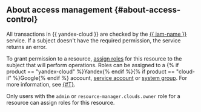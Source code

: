 ## About access management {#about-access-control}

All transactions in {{ yandex-cloud }} are checked by the [{{ iam-name }}](/docs/iam) service. If a subject doesn't have the required permission, the service returns an error.

To grant permission to a resource, [assign roles](../../iam/operations/roles/grant.md) for this resource to the subject that will perform operations. Roles can be assigned to a {% if product == "yandex-cloud" %}Yandex{% endif %}{% if product == "cloud-il" %}Google{% endif %} account, [service account](../../iam/concepts/users/service-accounts.md) or [system group](../../iam/concepts/access-control/system-group.md). For more information, see [{#T}](../../iam/concepts/access-control/index.md).

Only users with the `admin` or `resource-manager.clouds.owner` role for a resource can assign roles for this resource.